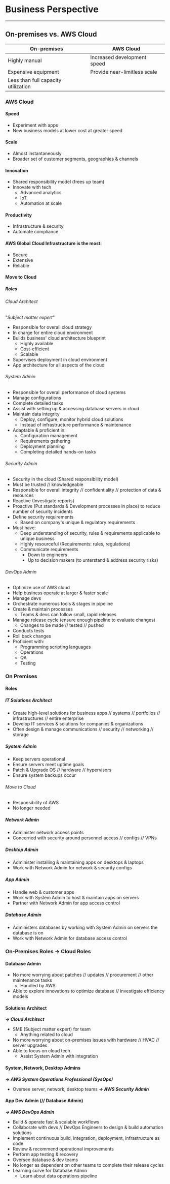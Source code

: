 # Business Perspective
___
## On-premises vs. AWS Cloud
| On-premises                         | AWS Cloud                    |
| ----------------------------------- | ---------------------------- |
| Highly manual                       | Increased development speed  |
| Expensive equipment                 | Provide near-limitless scale |
| Less than full capacity utilization |                              |
### AWS Cloud
#### Speed
- Experiment with apps
- New business models at lower cost at greater speed
#### Scale
- Almost instantaneously
- Broader set of customer segments, geographies & channels
#### Innovation
- Shared responsibility model (frees up team)
- Innovate with tech
	- Advanced analytics
	- IoT
	- Automation at scale
#### Productivity
- Infrastructure & security
- Automate compliance
#### AWS Global Cloud Infrastructure is the most:
- Secure
- Extensive
- Reliable
#### Move to Cloud
##### Roles
###### Cloud Architect
"*Subject matter expert*"
- Responsible for overall cloud strategy
- In charge for entire cloud environment
- Builds business' cloud architecture blueprint
	- Highly available
	- Cost-efficient
	- Scalable
- Supervises deployment in cloud environment
- App architecture for all aspects of the cloud
###### System Admin
- Responsible for overall performance of cloud systems
- Manage configurations
- Complete detailed tasks
- Assist with setting up & accessing database servers in cloud
- Maintain data integrity
	- Deploy, configure, monitor hybrid cloud solutions
	- Instead of infrastructure performance & maintenance
- Adaptable & proficient in:
	- Configuration management
	- Requirements gathering
	- Deployment planning
	- Completing detailed hands-on tasks
###### Security Admin
- Security in the cloud (Shared responsibility model)
- Must be trusted // knowledgeable
- Responsible for overall integrity // confidentiality // protection of data & resources
- Reactive (Investigate reports)
- Proactive (Put standards & Development processes in place) to reduce number of security incidents
- Define security requirements
	- Based on company's unique & regulatory requirements
- Must have:
	- Deep understanding of security, rules & requirements applicable to unique business
	- Highly resourceful (Requirements: rules, regulations)
	- Communicate requirements
		- Down to engineers
		- Up to decision makers (to unterstand & address security risks)
###### DevOps Admin
- Optimize use of AWS cloud
- Help business operate at larger & faster scale
- Manage devs 
- Orchestrate numerous tools & stages in pipeline
- Create & maintain processes
	- Teams & devs can follow small, rapid releases
- Manage release cycle (ensure enough pipeline to evaluate changes)
	- Changes to be made // tested // pushed
- Conducts tests
- Roll back changes
- Proficient with:
	- Programming scripting languages
	- Operations
	- QA
	- Testing
### On Premises
#### Roles
##### IT Solutions Architect
- Create high-level solutions for business apps // systems // portfolios // infrastructures // entire enterprise
- Develop IT services & solutions for companies & organizations
- Often design & manage communications // security // networking // storage
##### System Admin
- Keep servers operational
- Ensure servers meet uptime goals
- Patch & Upgrade OS // hardware // hypervisors
- Ensure system backups occur
###### Move to Cloud
- Responsibility of AWS
- No longer needed
##### Network Admin
- Administer network access points
- Concerned with security around personnel access // configs // VPNs
##### Desktop Admin
- Administer installing & maintaining apps on desktops & laptops
- Work with Network Admin for network & security configs
##### App Admin
- Handle web & customer apps
- Work with System Admin to host & maintain apps on servers
- Partner with Network Admin for app access control
##### Database Admin
- Administers databases by working with System Admin on servers the database is on
- Work with Network Admin for database access control


### On-Premises Roles -> Cloud Roles
#### Database Admin
- No more worrying about patches // updates // procurement // other maintenance tasks
	- Handled by AWS
- Able to explore innovations to optimize database // investigate efficiency models
#### Solutions Architect
***-> Cloud Architect***
- SME (Subject matter expert) for team
	- Anything related to cloud
- No more worrying about on-premises issues with hardware // HVAC // server upgrades
- Able to focus on cloud tech
	- Assist System Admin with integration
#### System, Network, Desktop Admins
***-> AWS System Operations Professional (SysOps)***
- Oversee server, network, desktop teams
***-> AWS Security Admin***
#### App Dev Admin (// Database Admin)
***-> AWS DevOps Admin***
- Build & operate fast & scalable workflows
- Collaborate with devs // DevOps Engineers to design & build automation solutions
- Implement continuous build, integration, deployment, infrastructure as code
- Review & recommend operational improvements
- Perform app testing & recovery
- Oversee database & dev teams
- No longer as dependent on other teams to complete their release cycles
- Learning curve for Database Admin
	- Learn about data operations pipeline